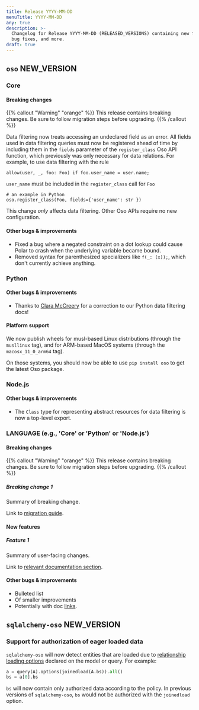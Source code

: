 ```yaml
---
title: Release YYYY-MM-DD
menuTitle: YYYY-MM-DD
any: true
description: >-
  Changelog for Release YYYY-MM-DD (RELEASED_VERSIONS) containing new features,
  bug fixes, and more.
draft: true
---
```


## `oso` NEW_VERSION

### Core

#### Breaking changes

{{% callout "Warning" "orange" %}}
  This release contains breaking changes. Be sure to follow migration steps
  before upgrading.
{{% /callout %}}

Data filtering now treats accessing an undeclared field as an error. All fields
used in data filtering queries must now be registered ahead of time by including
them in the `fields` parameter of the `register_class` Oso API function, which
previously was only necessary for data relations. For example, to use data filtering
with the rule

```
allow(user, _, foo: Foo) if foo.user_name = user.name;
```

`user_name` must be included in the `register_class` call for `Foo`

```
# an example in Python
oso.register_class(Foo, fields={'user_name': str })
```

This change *only* affects data filtering. Other Oso APIs require no new configuration.

#### Other bugs & improvements

- Fixed a bug where a negated constraint on a dot lookup could cause Polar to crash
  when the underlying variable became bound.
- Removed syntax for parenthesized specializers like `f(_: (x));`, which don't
  currently achieve anything.

### Python

#### Other bugs & improvements
- Thanks to [Clara McCreery](https://github.com/chmccreery) for a correction to our
  Python data filtering docs!

#### Platform support

We now publish wheels for musl-based Linux distributions (through the `musllinux`
tag), and for ARM-based MacOS systems (through the `macosx_11_0_arm64` tag).

On those systems, you should now be able to use `pip install oso` to get the
latest Oso package.

### Node.js

#### Other bugs & improvements
- The `Class` type for representing abstract resources for data filtering is
  now a top-level export.

### LANGUAGE (e.g., 'Core' or 'Python' or 'Node.js')

#### Breaking changes

<!-- TODO: remove warning and replace with "None" if no breaking changes. -->

{{% callout "Warning" "orange" %}}
  This release contains breaking changes. Be sure to follow migration steps
  before upgrading.
{{% /callout %}}

##### Breaking change 1

Summary of breaking change.

Link to [migration guide]().

#### New features

##### Feature 1

Summary of user-facing changes.

Link to [relevant documentation section]().

#### Other bugs & improvements

- Bulleted list
- Of smaller improvements
- Potentially with doc [links]().

## `sqlalchemy-oso` NEW_VERSION

### Support for authorization of eager loaded data

`sqlalchemy-oso` will now detect entities that are loaded due to
[relationship loading options]() declared on the model or query. For example:

```python
a = query(A).options(joinedload(A.bs)).all()
bs = a[0].bs
```

`bs` will now contain only authorized data according to the policy.
In previous versions of `sqlalchemy-oso`, `bs` would not be authorized with the
`joinedload` option.


[relationship loading options]: https://docs.sqlalchemy.org/en/14/orm/loading_relationships.html
